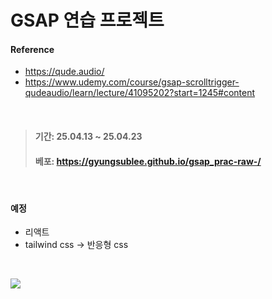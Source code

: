 # GSAP 연습 프로젝트 

#### Reference
- https://qude.audio/ <br/>
- https://www.udemy.com/course/gsap-scrolltrigger-qudeaudio/learn/lecture/41095202?start=1245#content </br>

<br/>

> #### 기간: 25.04.13 ~ 25.04.23
> #### 베포: https://gyungsublee.github.io/gsap_prac-raw-/


<br/>

#### 예정 

- 리액트
- tailwind css -> 반응형 css 



<br/>


![](/images/브라우저.gif)

<br/>







